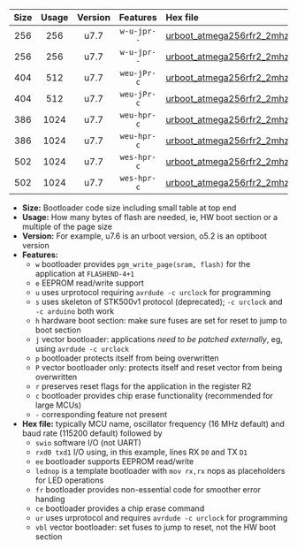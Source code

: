 |Size|Usage|Version|Features|Hex file|
|:-:|:-:|:-:|:-:|:--|
|256|256|u7.7|`w-u-jpr--`|[urboot_atmega256rfr2_2mhz_38400bps_swio_rxd2_txd3_ur_vbl.hex](https://raw.githubusercontent.com/stefanrueger/urboot.hex/main/mcus/atmega256rfr2/fcpu_2mhz/38400_bps/urboot_atmega256rfr2_2mhz_38400bps_swio_rxd2_txd3_ur_vbl.hex)|
|256|256|u7.7|`w-u-jpr--`|[urboot_atmega256rfr2_2mhz_38400bps_swio_rxe0_txe1_ur_vbl.hex](https://raw.githubusercontent.com/stefanrueger/urboot.hex/main/mcus/atmega256rfr2/fcpu_2mhz/38400_bps/urboot_atmega256rfr2_2mhz_38400bps_swio_rxe0_txe1_ur_vbl.hex)|
|404|512|u7.7|`weu-jPr-c`|[urboot_atmega256rfr2_2mhz_38400bps_swio_rxd2_txd3_ee_lednop_fr_ce_ur_vbl.hex](https://raw.githubusercontent.com/stefanrueger/urboot.hex/main/mcus/atmega256rfr2/fcpu_2mhz/38400_bps/urboot_atmega256rfr2_2mhz_38400bps_swio_rxd2_txd3_ee_lednop_fr_ce_ur_vbl.hex)|
|404|512|u7.7|`weu-jPr-c`|[urboot_atmega256rfr2_2mhz_38400bps_swio_rxe0_txe1_ee_lednop_fr_ce_ur_vbl.hex](https://raw.githubusercontent.com/stefanrueger/urboot.hex/main/mcus/atmega256rfr2/fcpu_2mhz/38400_bps/urboot_atmega256rfr2_2mhz_38400bps_swio_rxe0_txe1_ee_lednop_fr_ce_ur_vbl.hex)|
|386|1024|u7.7|`weu-hpr-c`|[urboot_atmega256rfr2_2mhz_38400bps_swio_rxd2_txd3_ee_lednop_fr_ce_ur.hex](https://raw.githubusercontent.com/stefanrueger/urboot.hex/main/mcus/atmega256rfr2/fcpu_2mhz/38400_bps/urboot_atmega256rfr2_2mhz_38400bps_swio_rxd2_txd3_ee_lednop_fr_ce_ur.hex)|
|386|1024|u7.7|`weu-hpr-c`|[urboot_atmega256rfr2_2mhz_38400bps_swio_rxe0_txe1_ee_lednop_fr_ce_ur.hex](https://raw.githubusercontent.com/stefanrueger/urboot.hex/main/mcus/atmega256rfr2/fcpu_2mhz/38400_bps/urboot_atmega256rfr2_2mhz_38400bps_swio_rxe0_txe1_ee_lednop_fr_ce_ur.hex)|
|502|1024|u7.7|`wes-hpr-c`|[urboot_atmega256rfr2_2mhz_38400bps_swio_rxd2_txd3_ee_lednop_fr_ce.hex](https://raw.githubusercontent.com/stefanrueger/urboot.hex/main/mcus/atmega256rfr2/fcpu_2mhz/38400_bps/urboot_atmega256rfr2_2mhz_38400bps_swio_rxd2_txd3_ee_lednop_fr_ce.hex)|
|502|1024|u7.7|`wes-hpr-c`|[urboot_atmega256rfr2_2mhz_38400bps_swio_rxe0_txe1_ee_lednop_fr_ce.hex](https://raw.githubusercontent.com/stefanrueger/urboot.hex/main/mcus/atmega256rfr2/fcpu_2mhz/38400_bps/urboot_atmega256rfr2_2mhz_38400bps_swio_rxe0_txe1_ee_lednop_fr_ce.hex)|

- **Size:** Bootloader code size including small table at top end
- **Usage:** How many bytes of flash are needed, ie, HW boot section or a multiple of the page size
- **Version:** For example, u7.6 is an urboot version, o5.2 is an optiboot version
- **Features:**
  + `w` bootloader provides `pgm_write_page(sram, flash)` for the application at `FLASHEND-4+1`
  + `e` EEPROM read/write support
  + `u` uses urprotocol requiring `avrdude -c urclock` for programming
  + `s` uses skeleton of STK500v1 protocol (deprecated); `-c urclock` and `-c arduino` both work
  + `h` hardware boot section: make sure fuses are set for reset to jump to boot section
  + `j` vector bootloader: applications *need to be patched externally*, eg, using `avrdude -c urclock`
  + `p` bootloader protects itself from being overwritten
  + `P` vector bootloader only: protects itself and reset vector from being overwritten
  + `r` preserves reset flags for the application in the register R2
  + `c` bootloader provides chip erase functionality (recommended for large MCUs)
  + `-` corresponding feature not present
- **Hex file:** typically MCU name, oscillator frequency (16 MHz default) and baud rate (115200 default) followed by
  + `swio` software I/O (not UART)
  + `rxd0 txd1` I/O using, in this example, lines RX `D0` and TX `D1`
  + `ee` bootloader supports EEPROM read/write
  + `lednop` is a template bootloader with `mov rx,rx` nops as placeholders for LED operations
  + `fr` bootloader provides non-essential code for smoother error handing
  + `ce` bootloader provides a chip erase command
  + `ur` uses urprotocol and requires `avrdude -c urclock` for programming
  + `vbl` vector bootloader: set fuses to jump to reset, not the HW boot section
